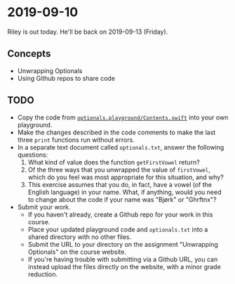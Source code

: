 # 2019-09-10

Riley is out today. He'll be back on 2019-09-13 (Friday).

## Concepts

- Unwrapping Optionals
- Using Github repos to share code

## TODO

- Copy the code from [`optionals.playground/Contents.swift`](optionals.playground/Contents.swift) into your own playground.
- Make the changes described in the code comments to make the last three `print` functions run without errors.
- In a separate text document called `optionals.txt`, answer the following questions:
  1. What kind of value does the function `getFirstVowel` return?
  2. Of the three ways that you unwrapped the value of `firstVowel`, which do you feel was most appropriate for this situation, and why?
  3. This exercise assumes that you do, in fact, have a vowel (of the English language) in your name. What, if anything, would you need to change about the code if your name was "Bjørk" or "Ghrftnx"?
- Submit your work.
  - If you haven't already, create a Github repo for your work in this course.
  - Place your updated playground code and `optionals.txt` into a shared directory with no other files.
  - Submit the URL to your directory on the assignment "Unwrapping Optionals" on the course website.
  - If you're having trouble with submitting via a Github URL, you can instead upload the files directly on the website, with a minor grade reduction.
